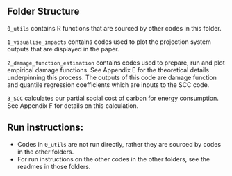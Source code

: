 ## Folder Structure

`0_utils` contains R functions that are sourced by other codes in this folder. 

`1_visualise_impacts` contains codes used to plot the projection system outputs that are displayed in the paper. 

`2_damage_function_estimation` contains codes used to prepare, run and plot empirical damage functions. See Appendix E for the theoretical details underpinning this process. The outputs of this code are damage function and quantile regression coefficients which are inputs to the SCC code. 

`3_SCC` calculates our partial social cost of carbon for energy consumption. See Appendix F for details on this calculation. 

## Run instructions: 
* Codes in `0_utils` are not run directly, rather they are sourced by codes in the other folders. 
* For run instructions on the other codes in the other folders, see the readmes in those folders. 
